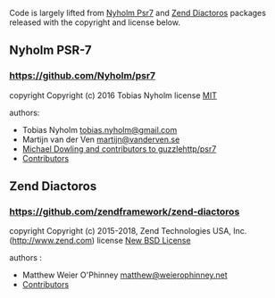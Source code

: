 Code is largely lifted from [Nyholm Psr7](https://github.com/Nyholm/psr7) and [Zend Diactoros](https://github.com/zendframework/zend-diactoros) packages
released with the copyright and license below.

## Nyholm PSR-7
### https://github.com/Nyholm/psr7
copyright Copyright (c) 2016 Tobias Nyholm
license   [MIT](https://github.com/Nyholm/psr7/blob/master/LICENSE)

authors: 
 * Tobias Nyholm <tobias.nyholm@gmail.com>
 * Martijn van der Ven <martijn@vanderven.se>
 * [Michael Dowling and contributors to guzzlehttp/psr7](https://github.com/guzzle/psr7/graphs/contributors)
 * [Contributors](https://github.com/Nyholm/psr7/graphs/contributors)


## Zend Diactoros  
### https://github.com/zendframework/zend-diactoros
copyright Copyright (c) 2015-2018, Zend Technologies USA, Inc. (http://www.zend.com)
license   [New BSD License](http://framework.zend.com/license/new-bsd)

authors :
 * Matthew Weier O'Phinney <matthew@weierophinney.net>
 * [Contributors](https://github.com/zendframework/zend-diactoros/graphs/contributors)